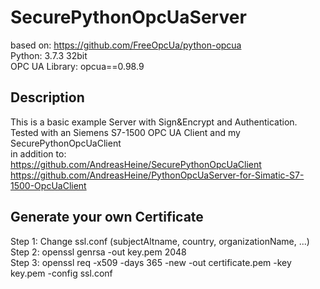 # SecurePythonOpcUaServer
based on: https://github.com/FreeOpcUa/python-opcua  
Python: 3.7.3 32bit  
OPC UA Library: opcua==0.98.9

## Description
This is a basic example Server with Sign&Encrypt and Authentication.  
Tested with an Siemens S7-1500 OPC UA Client and my SecurePythonOpcUaClient    
in addition to:  
https://github.com/AndreasHeine/SecurePythonOpcUaClient  
https://github.com/AndreasHeine/PythonOpcUaServer-for-Simatic-S7-1500-OpcUaClient  

## Generate your own Certificate

Step 1: Change ssl.conf (subjectAltname, country, organizationName, ...)  
Step 2: openssl genrsa -out key.pem 2048  
Step 3: openssl req -x509 -days 365 -new -out certificate.pem -key key.pem -config ssl.conf  
